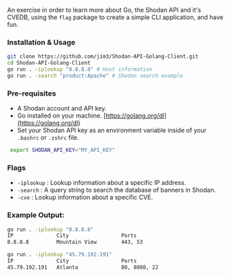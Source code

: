 An exercise in order to learn more about Go, the Shodan API and it's CVEDB, using the `flag` package to create a simple CLI application, and have fun.

### Installation & Usage
```bash
git clone https://github.com/jim3/Shodan-API-Golang-Client.git
cd Shodan-API-Golang-Client
go run . -iplookup "8.8.8.8" # Host information
go run . -search "product:Apache" # Shodan search example
```

### Pre-requisites
- A Shodan account and API key.
- Go installed on your machine. [https://golang.org/dl](https://golang.org/dl)
- Set your Shodan API key as an environment variable inside of your `.bashrc` or `.zshrc` file.

```bash
 export SHODAN_API_KEY="MY_API_KEY"
```

### Flags
- `-iplookup` : Lookup information about a specific IP address.
- `-search` : A query string to search the database of banners in Shodan.
- `-cve` : Lookup information about a specific CVE.

### Example Output:
```bash
go run . -iplookup "8.8.8.8"
IP              City                 Ports
8.8.8.8         Mountain View        443, 53

go run . -iplookup "45.79.192.191"
IP              City                 Ports
45.79.192.191   Atlanta              80, 8080, 22
```
